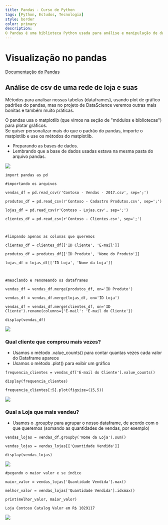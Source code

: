 ```yaml
---
title: Pandas - Curso de Python
tags: [Python, Estudos, Tecnologia]
style: border
color: primary
description: 
O Pandas é uma biblioteca Python usada para análise e manipulação de dados. Ele oferece estruturas de dados flexíveis, como Series e DataFrame, e possui recursos para leitura, escrita, limpeza e exploração de conjuntos de dados. Com o Pandas, você pode filtrar, classificar, agrupar e combinar dados de forma eficiente. É uma ferramenta essencial para cientistas de dados, analistas e desenvolvedores que trabalham com análise de dados em Python.
---
```


# Visualização no pandas
[Documentação do Pandas](https://pandas.pydata.org/docs/index.html)
  
## Análise de csv de uma rede de loja e suas 

Métodos para analisar nossas tabelas (dataframes), usando plot de gráfico padrões do pandas, mas no projeto de DataScience veremos outras mais bonitas e também muito práticas.

  O pandas usa o matplotlib (que vimos na seção de "módulos e bibliotecas") para plotar gráficos.<br>
  Se quiser personalizar mais do que o padrão do pandas, importe o matplotlib e use os métodos do matplotlib.
  
- Preparando as bases de dados.
- Lembrando que a base de dados usadas estava na mesma pasta do arquivo pandas.


![](https://i.imgur.com/24ZolwM.png)

 ```
import pandas as pd

#importando os arquivos

vendas_df = pd.read_csv(r'Contoso - Vendas - 2017.csv', sep=';')

produtos_df = pd.read_csv(r'Contoso - Cadastro Produtos.csv', sep=';')

lojas_df = pd.read_csv(r'Contoso - Lojas.csv', sep=';')

clientes_df = pd.read_csv(r'Contoso - Clientes.csv', sep=';')

  

#limpando apenas as colunas que queremos

clientes_df = clientes_df[['ID Cliente', 'E-mail']]

produtos_df = produtos_df[['ID Produto', 'Nome do Produto']]

lojas_df = lojas_df[['ID Loja', 'Nome da Loja']]

  

#mesclando e renomeando os dataframes

vendas_df = vendas_df.merge(produtos_df, on='ID Produto')

vendas_df = vendas_df.merge(lojas_df, on='ID Loja')

vendas_df = vendas_df.merge(clientes_df, on='ID Cliente').rename(columns={'E-mail': 'E-mail do Cliente'})

display(vendas_df)
 ```
 ![](https://i.imgur.com/S4L17E7.png)



<!-- ![Tabela](https://i.imgur.com/K4mUMSY.png) -->

### Qual cliente que comprou mais vezes?

- Usamos o método .value_counts() para contar quantas vezes cada valor do Dataframe aparece
- Usamos o método .plot() para exibir um gráfico

 ```
frequencia_clientes = vendas_df['E-mail do Cliente'].value_counts()

display(frequencia_clientes)

frequencia_clientes[:5].plot(figsize=(15,5))
 ```
![](https://i.imgur.com/X2GLOtU.png)

### Qual a Loja que mais vendeu?

- Usamos o .groupby para agrupar o nosso dataframe, de acordo com o que queremos (somando as quantidades de vendas, por exemplo)

 ```
vendas_lojas = vendas_df.groupby('Nome da Loja').sum()

vendas_lojas = vendas_lojas[['Quantidade Vendida']]

display(vendas_lojas)

 ```
 ![](https://i.imgur.com/RaWprSu.png)
 ```
 #pegando o maior valor e se índice

maior_valor = vendas_lojas['Quantidade Vendida'].max()

melhor_valor = vendas_lojas['Quantidade Vendida'].idxmax()

print(melhor_valor, maior_valor)

Loja Contoso Catalog Valor em R$ 1029117

 ```

![](https://i.imgur.com/z9vtGmm.png)